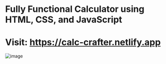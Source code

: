 # Fully Functional Calculator using HTML, CSS, and JavaScript
# Visit: https://calc-crafter.netlify.app
  
![image](https://github.com/Taleeha-Tahoor/Calculator/assets/138582723/8afdfb6b-2c14-4399-b1c9-efaf056be59e)

